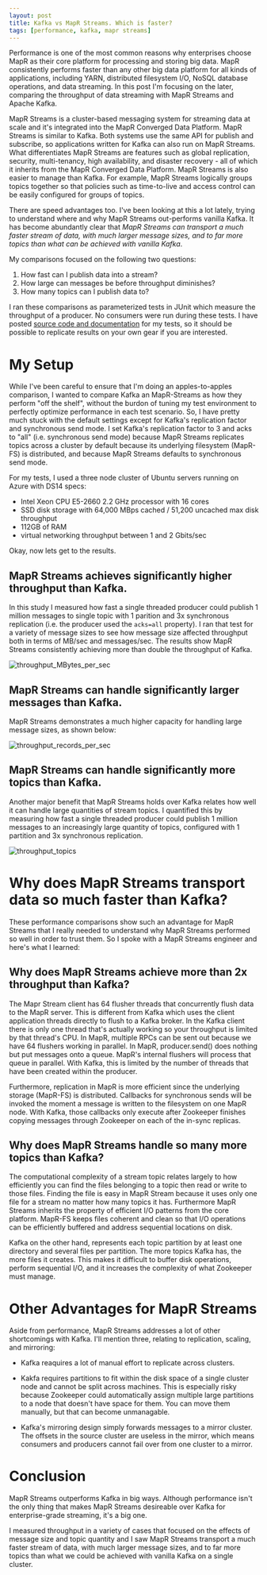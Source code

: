 ```yaml
---
layout: post
title: Kafka vs MapR Streams. Which is faster?
tags: [performance, kafka, mapr streams]
---
```


Performance is one of the most common reasons why enterprises choose MapR as their core platform for processing and storing big data. MapR consistently performs faster than any other big data platform for all kinds of applications, including YARN, distributed filesystem I/O, NoSQL database operations, and data streaming. In this post I'm focusing on the later, comparing the throughput of data streaming with MapR Streams and Apache Kafka.

MapR Streams is a cluster-based messaging system for streaming data at scale and it's integrated into the MapR Converged Data Platform. MapR Streams is similar to Kafka. Both systems use the same API for publish and subscribe, so applications written for Kafka can also run on MapR Streams. What differentiates MapR Streams are features such as global replication, security, multi-tenancy, high availability, and disaster recovery - all of which it inherits from the MapR Converged Data Platform. MapR Streams is also easier to manage than Kafka. For example, MapR Streams logically groups topics together so that policies such as time-to-live and access control can be easily configured for groups of topics.

There are speed advantages too. I've been looking at this a lot lately, trying to understand where and why MapR Streams out-performs vanilla Kafka. It has become abundantly clear that *MapR Streams can transport a much faster stream of data, with much larger message sizes, and to far more topics than what can be achieved with vanilla Kafka*. 

My comparisons focused on the following two questions:

1. How fast can I publish data into a stream?
2. How large can messages be before throughput diminishes?
3. How many topics can I publish data to?

I ran these comparisons as parameterized tests in JUnit which measure the throughput of a producer. No consumers were run during these tests. I have posted [source code and documentation](https://github.com/iandow/kafka_junit_tests) for my tests, so it should be possible to replicate results on your own gear if you are interested.

# My Setup

While I've been careful to ensure that I'm doing an apples-to-apples comparison, I wanted to compare Kafka an MapR-Streams as how they perform "off the shelf", without the burdon of tuning my test environment to perfectly optimize performance in each test scenario. So, I have pretty much stuck with the default settings except for Kafka's replication factor and synchronous send mode. I set Kafka's replication factor to 3 and acks to "all" (i.e. synchronous send mode) because MapR Streams replicates topics across a cluster by default because its underlying filesystem (MapR-FS) is distributed, and because MapR Streams defaults to synchronous send mode.

For my tests, I used a three node cluster of Ubuntu servers running on Azure with DS14 specs:

- Intel Xeon CPU E5-2660 2.2 GHz processor with 16 cores
- SSD disk storage with 64,000 MBps cached / 51,200 uncached max disk throughput
- 112GB of RAM
- virtual networking throughput between 1 and 2 Gbits/sec

Okay, now lets get to the results.

## MapR Streams achieves significantly higher throughput than Kafka.

In this study I measured how fast a single threaded producer could publish 1 million messages to single topic with 1 parition and 3x synchronous replication (i.e. the producer used the `acks=all` property). I ran that test for a variety of message sizes to see how message size affected throughput both in terms of MB/sec and messages/sec. The results show MapR Streams consistently achieving more than double the throughput of Kafka.

![throughput_MBytes_per_sec](http://iandow.github.io/img/tput-bytes.png)

## MapR Streams can handle significantly larger messages than Kafka.

MapR Streams demonstrates a much higher capacity for handling large message sizes, as shown below:

![throughput_records_per_sec](http://iandow.github.io/img/tput-bytes.png)

## MapR Streams can handle significantly more topics than Kafka.

Another major benefit that MapR Streams holds over Kafka relates how well it can handle large quantities of stream topics. I quantified this by measuring how fast a single threaded producer could publish 1 million messages to an increasingly large quantity of topics, configured with 1 partition and 3x synchronous replication. 

![throughput_topics](http://iandow.github.io/img/tput-topics.png)

# Why does MapR Streams transport data so much faster than Kafka?

These performance comparisons show such an advantage for MapR Streams that I really needed to understand why MapR Streams performed so well in order to trust them. So I spoke with a MapR Streams engineer and here's what I learned:

## Why does MapR Streams achieve more than 2x throughput than Kafka?

The Mapr Stream client has 64 flusher threads that concurrently flush data to the MapR server. This is different from  Kafka which uses the client application threads directly to flush to a Kafka broker. In the Kafka client there is only one thread that's actually working so your throughput is limited by that thread's CPU. In MapR, multiple RPCs can be sent out because we have 64 flushers working in parallel. In MapR, producer.send() does nothing but put messages onto a queue. MapR's internal flushers will process that queue in parallel. With Kafka, this is limited by the number of threads that have been created within the producer. 

Furthermore, replication in MapR is more efficient since the underlying storage (MapR-FS) is distributed. Callbacks for synchronous sends will be invoked the moment a message is written to the filesystem on one MapR node. With Kafka, those callbacks only execute after Zookeeper finishes copying messages through Zookeeper on each of the in-sync replicas. 

## Why does MapR Streams handle so many more topics than Kafka?
	
The computational complexity of a stream topic relates largely to how efficiently you can find the files belonging to a topic then read or write to those files. Finding the file is easy in MapR Stream because it uses only one file for a stream no matter how many topics it has. Furthermore MapR Streams inherits the property of efficient I/O patterns from the core platform. MapR-FS keeps files coherent and clean so that I/O operations can be efficiently buffered and address sequential locations on disk.

Kafka on the other hand, represents each topic partition by at least one directory and several files per partition. The more topics Kafka has, the more files it creates. This makes it difficult to buffer disk operations, perform sequential I/O, and it increases the complexity of what Zookeeper must manage.

# Other Advantages for MapR Streams 

Aside from performance, MapR Streams addresses a lot of other shortcomings with Kafka. I'll mention three, relating to replication, scaling, and mirroring:
	
- Kafka reaquires a lot of manual effort to replicate across clusters.

- Kakfa requires partitions to fit within the disk space of a single cluster node and cannot be split across machines. This is especially risky because Zookeeper could automatically assign multiple large partitions to a node that doesn't have space for them. You can move them manually, but that can become unmanagable.

- Kafka's mirroring design simply forwards messages to a mirror cluster. The offsets in the source cluster are useless in the mirror, which means consumers and producers cannot fail over from one cluster to a mirror.

# Conclusion

MapR Streams outperforms Kafka in big ways. Although performance isn't the only thing that makes MapR Streams desireable over Kafka for enterprise-grade streaming, it's a big one.

I measured throughput in a variety of cases that focused on the effects of message size and topic quantity and I saw MapR Streams transport a much faster stream of data, with much larger message sizes, and to far more topics than what we could be achieved with vanilla Kafka on a single cluster.




